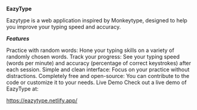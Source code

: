 **EazyType**

Eazytype is a web application inspired by Monkeytype, designed to help you improve your typing speed and accuracy.

***Features***

Practice with random words: Hone your typing skills on a variety of randomly chosen words.
Track your progress: See your typing speed (words per minute) and accuracy (percentage of correct keystrokes) after each session.
Simple and clean interface: Focus on your practice without distractions.
Completely free and open-source: You can contribute to the code or customize it to your needs.
Live Demo
Check out a live demo of EazyType at:

https://eazytype.netlify.app/
